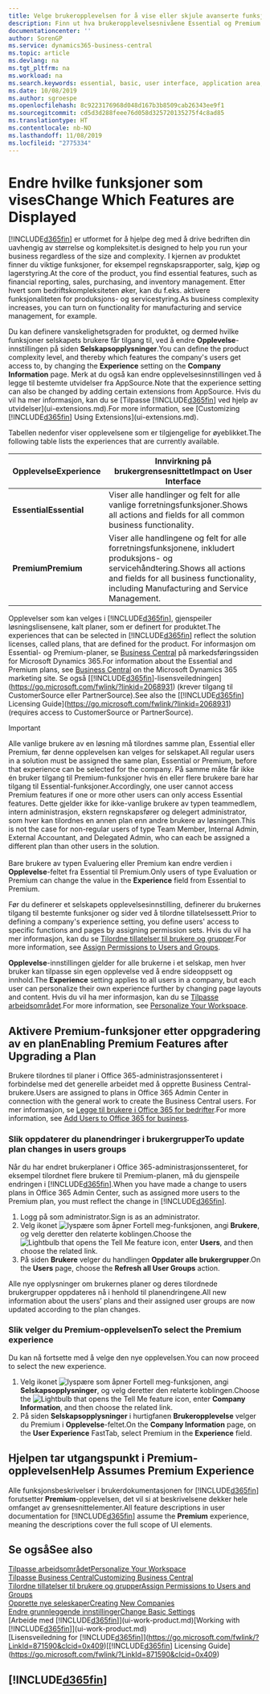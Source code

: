 ```yaml
---
title: Velge brukeropplevelsen for å vise eller skjule avanserte funksjoner | Microsoft-dokumentasjon
description: Finn ut hva brukeropplevelsesnivåene Essential og Premium betyr for brukergrensesnittet, moduler og selskapet ditt.
documentationcenter: ''
author: SorenGP
ms.service: dynamics365-business-central
ms.topic: article
ms.devlang: na
ms.tgt_pltfrm: na
ms.workload: na
ms.search.keywords: essential, basic, user interface, application area, experience
ms.date: 10/08/2019
ms.author: sgroespe
ms.openlocfilehash: 8c9223176968d048d167b3b8509cab26343ee9f1
ms.sourcegitcommit: cd5d3d288feee76d058d325720135275f4c8ad85
ms.translationtype: HT
ms.contentlocale: nb-NO
ms.lasthandoff: 11/08/2019
ms.locfileid: "2775334"
---
```

# <a name="change-which-features-are-displayed"></a><span data-ttu-id="5e73b-103">Endre hvilke funksjoner som vises</span><span class="sxs-lookup"><span data-stu-id="5e73b-103">Change Which Features are Displayed</span></span>
[!INCLUDE[d365fin](includes/d365fin_md.md)] <span data-ttu-id="5e73b-104">er utformet for å hjelpe deg med å drive bedriften din uavhengig av størrelse og kompleksitet.</span><span class="sxs-lookup"><span data-stu-id="5e73b-104">is designed to help you run your business regardless of the size and complexity.</span></span> <span data-ttu-id="5e73b-105">I kjernen av produktet finner du viktige funksjoner, for eksempel regnskapsrapporter, salg, kjøp og lagerstyring.</span><span class="sxs-lookup"><span data-stu-id="5e73b-105">At the core of the product, you find essential features, such as financial reporting, sales, purchasing, and inventory management.</span></span> <span data-ttu-id="5e73b-106">Etter hvert som bedriftskompleksiteten øker, kan du f.eks. aktivere funksjonaliteten for produksjons- og servicestyring.</span><span class="sxs-lookup"><span data-stu-id="5e73b-106">As business complexity increases, you can turn on functionality for manufacturing and service management, for example.</span></span>

<span data-ttu-id="5e73b-107">Du kan definere vanskelighetsgraden for produktet, og dermed hvilke funksjoner selskapets brukere får tilgang til, ved å endre **Opplevelse**-innstillingen på siden **Selskapsopplysninger**.</span><span class="sxs-lookup"><span data-stu-id="5e73b-107">You can define the product complexity level, and thereby which features the company's users get access to, by changing the **Experience** setting on the **Company Information** page.</span></span> <span data-ttu-id="5e73b-108">Merk at du også kan endre opplevelsesinnstillingen ved å legge til bestemte utvidelser fra AppSource.</span><span class="sxs-lookup"><span data-stu-id="5e73b-108">Note that the experience setting can also be changed by adding certain extensions from AppSource.</span></span> <span data-ttu-id="5e73b-109">Hvis du vil ha mer informasjon, kan du se [Tilpasse [!INCLUDE[d365fin](includes/d365fin_md.md)] ved hjelp av utvidelser](ui-extensions.md).</span><span class="sxs-lookup"><span data-stu-id="5e73b-109">For more information, see [Customizing [!INCLUDE[d365fin](includes/d365fin_md.md)] Using Extensions](ui-extensions.md).</span></span>

<span data-ttu-id="5e73b-110">Tabellen nedenfor viser opplevelsene som er tilgjengelige for øyeblikket.</span><span class="sxs-lookup"><span data-stu-id="5e73b-110">The following table lists the experiences that are currently available.</span></span>

| <span data-ttu-id="5e73b-111">Opplevelse</span><span class="sxs-lookup"><span data-stu-id="5e73b-111">Experience</span></span> | <span data-ttu-id="5e73b-112">Innvirkning på brukergrensesnittet</span><span class="sxs-lookup"><span data-stu-id="5e73b-112">Impact on User Interface</span></span> |
| --- | --- |
| <span data-ttu-id="5e73b-113">**Essential**</span><span class="sxs-lookup"><span data-stu-id="5e73b-113">**Essential**</span></span> |<span data-ttu-id="5e73b-114">Viser alle handlinger og felt for alle vanlige forretningsfunksjoner.</span><span class="sxs-lookup"><span data-stu-id="5e73b-114">Shows all actions and fields for all common business functionality.</span></span>|
| <span data-ttu-id="5e73b-115">**Premium**</span><span class="sxs-lookup"><span data-stu-id="5e73b-115">**Premium**</span></span> |<span data-ttu-id="5e73b-116">Viser alle handlingene og felt for alle forretningsfunksjonene, inkludert produksjons- og servicehåndtering.</span><span class="sxs-lookup"><span data-stu-id="5e73b-116">Shows all actions and fields for all business functionality, including Manufacturing and Service Management.</span></span>|

<span data-ttu-id="5e73b-117">Opplevelser som kan velges i [!INCLUDE[d365fin](includes/d365fin_md.md)], gjenspeiler løsningslisensene, kalt planer, som er definert for produktet.</span><span class="sxs-lookup"><span data-stu-id="5e73b-117">The experiences that can be selected in [!INCLUDE[d365fin](includes/d365fin_md.md)] reflect the solution licenses, called plans, that are defined for the product.</span></span> <span data-ttu-id="5e73b-118">For informasjon om Essential- og Premium-planer, se [Business Central](https://go.microsoft.com/fwlink/?linkid=870242) på markedsføringssiden for Microsoft Dynamics 365.</span><span class="sxs-lookup"><span data-stu-id="5e73b-118">For information about the Essential and Premium plans, see [Business Central](https://go.microsoft.com/fwlink/?linkid=870242) on the Microsoft Dynamics 365 marketing site.</span></span> <span data-ttu-id="5e73b-119">Se også [[!INCLUDE[d365fin](includes/d365fin_md.md)]-lisensveiledningen](https://go.microsoft.com/fwlink/?linkid=2068931) (krever tilgang til CustomerSource eller PartnerSource).</span><span class="sxs-lookup"><span data-stu-id="5e73b-119">See also the [[!INCLUDE[d365fin](includes/d365fin_md.md)] Licensing Guide](https://go.microsoft.com/fwlink/?linkid=2068931) (requires access to CustomerSource or PartnerSource).</span></span>

> [!IMPORTANT]  
> <span data-ttu-id="5e73b-120">Alle vanlige brukere av en løsning må tilordnes samme plan, Essential eller Premium, før denne opplevelsen kan velges for selskapet.</span><span class="sxs-lookup"><span data-stu-id="5e73b-120">All regular users in a solution must be assigned the same plan, Essential or Premium, before that experience can be selected for the company.</span></span> <span data-ttu-id="5e73b-121">På samme måte får ikke én bruker tilgang til Premium-funksjoner hvis én eller flere brukere bare har tilgang til Essential-funksjoner.</span><span class="sxs-lookup"><span data-stu-id="5e73b-121">Accordingly, one user cannot access Premium features if one or more other users can only access Essential features.</span></span> <span data-ttu-id="5e73b-122">Dette gjelder ikke for ikke-vanlige brukere av typen teammedlem, intern administrasjon, ekstern regnskapsfører og delegert administrator, som hver kan tilordnes en annen plan enn andre brukere av løsningen.</span><span class="sxs-lookup"><span data-stu-id="5e73b-122">This is not the case for non-regular users of type Team Member, Internal Admin, External Accountant, and Delegated Admin, who can each be assigned a different plan than other users in the solution.</span></span><br /><br /> <span data-ttu-id="5e73b-123">Bare brukere av typen Evaluering eller Premium kan endre verdien i **Opplevelse**-feltet fra Essential til Premium.</span><span class="sxs-lookup"><span data-stu-id="5e73b-123">Only users of type Evaluation or Premium can change the value in the **Experience** field from Essential to Premium.</span></span>

<span data-ttu-id="5e73b-124">Før du definerer et selskapets opplevelsesinnstilling, definerer du brukernes tilgang til bestemte funksjoner og sider ved å tilordne tillatelsessett.</span><span class="sxs-lookup"><span data-stu-id="5e73b-124">Prior to defining a company's experience setting, you define users' access to specific functions and pages by assigning permission sets.</span></span> <span data-ttu-id="5e73b-125">Hvis du vil ha mer informasjon, kan du se [Tilordne tillatelser til brukere og grupper](ui-define-granular-permissions.md).</span><span class="sxs-lookup"><span data-stu-id="5e73b-125">For more information, see [Assign Permissions to Users and Groups](ui-define-granular-permissions.md).</span></span>

<span data-ttu-id="5e73b-126">**Opplevelse**-innstillingen gjelder for alle brukerne i et selskap, men hver bruker kan tilpasse sin egen opplevelse ved å endre sideoppsett og innhold.</span><span class="sxs-lookup"><span data-stu-id="5e73b-126">The **Experience** setting applies to all users in a company, but each user can personalize their own experience further by changing page layouts and content.</span></span> <span data-ttu-id="5e73b-127">Hvis du vil ha mer informasjon, kan du se [Tilpasse arbeidsområdet](ui-personalization-user.md).</span><span class="sxs-lookup"><span data-stu-id="5e73b-127">For more information, see [Personalize Your Workspace](ui-personalization-user.md).</span></span>

## <a name="enabling-premium-features-after-upgrading-a-plan"></a><span data-ttu-id="5e73b-128">Aktivere Premium-funksjoner etter oppgradering av en plan</span><span class="sxs-lookup"><span data-stu-id="5e73b-128">Enabling Premium Features after Upgrading a Plan</span></span>
<span data-ttu-id="5e73b-129">Brukere tilordnes til planer i Office 365-administrasjonssenteret i forbindelse med det generelle arbeidet med å opprette Business Central-brukere.</span><span class="sxs-lookup"><span data-stu-id="5e73b-129">Users are assigned to plans in Office 365 Admin Center in connection with the general work to create the Business Central users.</span></span> <span data-ttu-id="5e73b-130">For mer informasjon, se [Legge til brukere i Office 365 for bedrifter](https://support.office.com/en-us/article/Add-users-to-Office-365-for-business-435ccec3-09dd-4587-9ebd-2f3cad6bc2bc).</span><span class="sxs-lookup"><span data-stu-id="5e73b-130">For more information, see [Add Users to Office 365 for business](https://support.office.com/en-us/article/Add-users-to-Office-365-for-business-435ccec3-09dd-4587-9ebd-2f3cad6bc2bc).</span></span>

### <a name="to-update-plan-changes-in-users-groups"></a><span data-ttu-id="5e73b-131">Slik oppdaterer du planendringer i brukergrupper</span><span class="sxs-lookup"><span data-stu-id="5e73b-131">To update plan changes in users groups</span></span>
<span data-ttu-id="5e73b-132">Når du har endret brukerplaner i Office 365-administrasjonssenteret, for eksempel tilordnet flere brukere til Premium-planen, må du gjenspeile endringen i [!INCLUDE[d365fin](includes/d365fin_md.md)].</span><span class="sxs-lookup"><span data-stu-id="5e73b-132">When you have made a change to users plans in Office 365 Admin Center, such as assigned more users to the Premium plan, you must reflect the change in [!INCLUDE[d365fin](includes/d365fin_md.md)].</span></span>

1. <span data-ttu-id="5e73b-133">Logg på som administrator.</span><span class="sxs-lookup"><span data-stu-id="5e73b-133">Sign is as an administrator.</span></span>
2. <span data-ttu-id="5e73b-134">Velg ikonet ![lyspære som åpner Fortell meg-funksjonen](media/ui-search/search_small.png "Fortell hva du vil gjøre"), angi **Brukere**, og velg deretter den relaterte koblingen.</span><span class="sxs-lookup"><span data-stu-id="5e73b-134">Choose the ![Lightbulb that opens the Tell Me feature](media/ui-search/search_small.png "Tell me what you want to do") icon, enter **Users**, and then choose the related link.</span></span>
3. <span data-ttu-id="5e73b-135">På siden **Brukere** velger du handlingen **Oppdater alle brukergrupper**.</span><span class="sxs-lookup"><span data-stu-id="5e73b-135">On the **Users** page, choose the **Refresh all User Groups** action.</span></span>

<span data-ttu-id="5e73b-136">Alle nye opplysninger om brukernes planer og deres tilordnede brukergrupper oppdateres nå i henhold til planendringene.</span><span class="sxs-lookup"><span data-stu-id="5e73b-136">All new information about the users’ plans and their assigned user groups are now updated according to the plan changes.</span></span>

### <a name="to-select-the-premium-experience"></a><span data-ttu-id="5e73b-137">Slik velger du Premium-opplevelsen</span><span class="sxs-lookup"><span data-stu-id="5e73b-137">To select the Premium experience</span></span>
<span data-ttu-id="5e73b-138">Du kan nå fortsette med å velge den nye opplevelsen.</span><span class="sxs-lookup"><span data-stu-id="5e73b-138">You can now proceed to select the new experience.</span></span>
1. <span data-ttu-id="5e73b-139">Velg ikonet ![lyspære som åpner Fortell meg-funksjonen](media/ui-search/search_small.png "Fortell hva du vil gjøre"), angi **Selskapsopplysninger**, og velg deretter den relaterte koblingen.</span><span class="sxs-lookup"><span data-stu-id="5e73b-139">Choose the ![Lightbulb that opens the Tell Me feature](media/ui-search/search_small.png "Tell me what you want to do") icon, enter **Company Information**, and then choose the related link.</span></span>
2. <span data-ttu-id="5e73b-140">På siden **Selskapsopplysninger** i hurtigfanen **Brukeropplevelse** velger du Premium i **Opplevelse**-feltet.</span><span class="sxs-lookup"><span data-stu-id="5e73b-140">On the **Company Information** page, on the **User Experience** FastTab, select Premium  in the **Experience** field.</span></span>

## <a name="help-assumes-premium-experience"></a><span data-ttu-id="5e73b-141">Hjelpen tar utgangspunkt i Premium-opplevelsen</span><span class="sxs-lookup"><span data-stu-id="5e73b-141">Help Assumes Premium Experience</span></span>
<span data-ttu-id="5e73b-142">Alle funksjonsbeskrivelser i brukerdokumentasjonen for [!INCLUDE[d365fin](includes/d365fin_md.md)] forutsetter **Premium**-opplevelsen, det vil si at beskrivelsene dekker hele omfanget av grensesnittelementer.</span><span class="sxs-lookup"><span data-stu-id="5e73b-142">All feature descriptions in user documentation for [!INCLUDE[d365fin](includes/d365fin_md.md)] assume the **Premium** experience, meaning the descriptions cover the full scope of UI elements.</span></span>

## <a name="see-also"></a><span data-ttu-id="5e73b-143">Se også</span><span class="sxs-lookup"><span data-stu-id="5e73b-143">See also</span></span>
[<span data-ttu-id="5e73b-144">Tilpasse arbeidsområdet</span><span class="sxs-lookup"><span data-stu-id="5e73b-144">Personalize Your Workspace</span></span>](ui-personalization-user.md)  
[<span data-ttu-id="5e73b-145">Tilpasse Business Central</span><span class="sxs-lookup"><span data-stu-id="5e73b-145">Customizing Business Central</span></span>](ui-customizing-overview.md)  
[<span data-ttu-id="5e73b-146">Tilordne tillatelser til brukere og grupper</span><span class="sxs-lookup"><span data-stu-id="5e73b-146">Assign Permissions to Users and Groups</span></span>](ui-define-granular-permissions.md)  
[<span data-ttu-id="5e73b-147">Opprette nye seleskaper</span><span class="sxs-lookup"><span data-stu-id="5e73b-147">Creating New Companies</span></span>](about-new-company.md)  
[<span data-ttu-id="5e73b-148">Endre grunnleggende innstillinger</span><span class="sxs-lookup"><span data-stu-id="5e73b-148">Change Basic Settings</span></span>](ui-change-basic-settings.md)  
<span data-ttu-id="5e73b-149">[Arbeide med [!INCLUDE[d365fin](includes/d365fin_md.md)]](ui-work-product.md)</span><span class="sxs-lookup"><span data-stu-id="5e73b-149">[Working with [!INCLUDE[d365fin](includes/d365fin_md.md)]](ui-work-product.md)</span></span>  
<span data-ttu-id="5e73b-150">[Lisensveiledning for [!INCLUDE[d365fin](includes/d365fin_md.md)]](https://go.microsoft.com/fwlink/?LinkId=871590&clcid=0x409)</span><span class="sxs-lookup"><span data-stu-id="5e73b-150">[[!INCLUDE[d365fin](includes/d365fin_md.md)] Licensing Guide](https://go.microsoft.com/fwlink/?LinkId=871590&clcid=0x409)</span></span>

## [!INCLUDE[d365fin](includes/free_trial_md.md)]  
